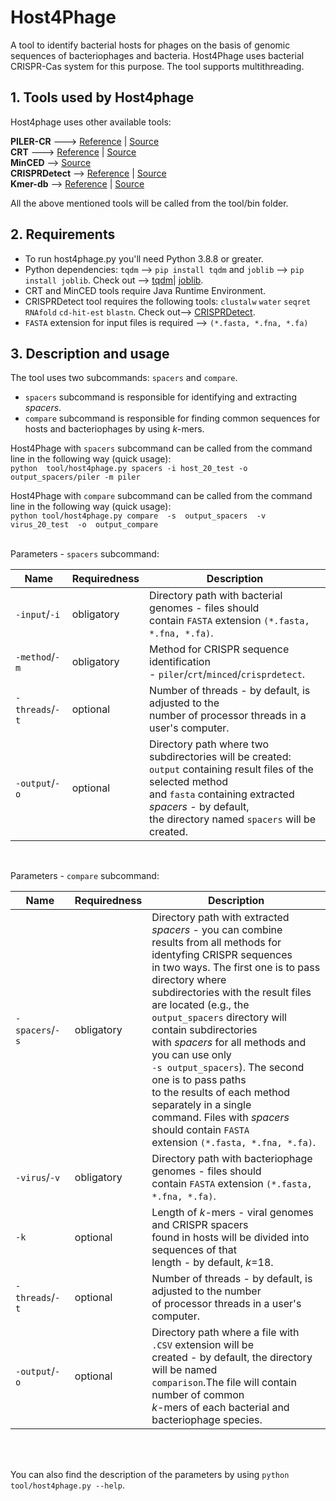# Host4Phage
A tool to identify bacterial hosts for phages on the basis of genomic sequences of bacteriophages and bacteria. Host4Phage uses bacterial CRISPR-Cas system for this purpose. The tool supports multithreading.

## 1. Tools used by Host4phage
Host4phage uses other available tools: <br>

**PILER-CR** ---> [Reference](https://bmcbioinformatics.biomedcentral.com/articles/10.1186/1471-2105-8-18) | [Source](https://www.drive5.com/pilercr/) <br>
**CRT** ---> [Reference](https://bmcbioinformatics.biomedcentral.com/articles/10.1186/1471-2105-8-209) | [Source](http://www.room220.com/crt) <br>
**MinCED** --> [Source](https://github.com/ctSkennerton/minced) <br>
**CRISPRDetect** --> [Reference](https://bmcgenomics.biomedcentral.com/articles/10.1186/s12864-016-2627-0) | [Source](https://github.com/ambarishbiswas/CRISPRDetect_2.2) <br>
**Kmer-db** --> [Reference](https://academic.oup.com/bioinformatics/article/35/1/133/5050791) | [Source](https://github.com/refresh-bio/kmer-db) <br>

All the above mentioned tools will be called from the tool/bin folder. 

## 2. Requirements
* To run host4phage.py you'll need Python 3.8.8 or greater.
* Python dependencies: `tqdm` --> `pip install tqdm` and `joblib` --> `pip install joblib`. Check out --> [tqdm](https://pypi.org/project/tqdm/)| [joblib](https://pypi.org/project/joblib/).
* CRT and MinCED tools require Java Runtime Environment. <br>
* CRISPRDetect tool requires the following tools: `clustalw` `water` `seqret` `RNAfold` `cd-hit-est` `blastn`.  Check out--> [CRISPRDetect](https://github.com/ambarishbiswas/CRISPRDetect_2.2).
* `FASTA` extension for input files is required --> `(*.fasta, *.fna, *.fa)`

## 3. Description and usage
The tool uses two subcommands: `spacers` and `compare`. 
* `spacers` subcommand is responsible for identifying and extracting *spacers*.
* `compare` subcommand is responsible for finding common sequences for hosts and bacteriophages by using *k*-mers. <br>

Host4Phage with `spacers` subcommand can be called from the command line in the following way (quick usage): <br>
`python  tool/host4phage.py spacers -i host_20_test -o output_spacers/piler -m piler` <br>

Host4Phage with `compare` subcommand can be called from the command line in the following way (quick usage): <br>
`python tool/host4phage.py compare  -s  output_spacers  -v  virus_20_test  -o  output_compare`<br> <br>

Parameters - `spacers` subcommand:

|Name|Requiredness|Description|
|----|----|----|
|`-input`/`-i`|obligatory|Directory path with bacterial genomes - files should <br> contain `FASTA` extension `(*.fasta, *.fna, *.fa)`.|
|`-method`/`-m`|obligatory|Method for CRISPR sequence identification <br> - `piler`/`crt`/`minced`/`crisprdetect`.|
|`-threads`/`-t`|optional|Number of threads - by default, is adjusted to the <br> number of processor threads in a user's computer.|
|`-output`/`-o`|optional|Directory path where two subdirectories will be created: <br> `output` containing result files of the selected method <br> and `fasta`  containing extracted *spacers* - by default, <br> the directory named `spacers` will be created.| <br> <br>
<br>

Parameters - `compare` subcommand:

Name|Requiredness|Description|
|----|----|----|
|`-spacers`/`-s`|obligatory|Directory path with extracted *spacers*  - you can combine <br> results from all methods for identyfing CRISPR sequences <br> in two ways. The first one is to pass directory where <br> subdirectories with the result files are located (e.g., the <br> `output_spacers` directory will contain subdirectories <br>with *spacers*  for all methods and you can use  only <br>`-s output_spacers`). The second one is to pass paths <br>to the results of each method separately in a single <br> command. Files with *spacers*  should contain `FASTA`  <br> extension  `(*.fasta, *.fna, *.fa)`.|
|`-virus`/`-v`|obligatory|Directory path with bacteriophage genomes - files should <br> contain `FASTA` extension `(*.fasta, *.fna, *.fa)`.|
|`-k`|optional|Length of *k*-mers - viral genomes and CRISPR spacers <br> found in hosts will be divided into sequences of that <br> length - by default, *k*=18. |
|`-threads`/`-t`|optional|Number of threads - by default, is adjusted to the  number <br> of processor threads in a user's computer.|
|`-output`/`-o`|optional| Directory path where a file with `.CSV` extension will be <br> created - by default, the directory will be named <br>  `comparison`.The file will contain number of common  <br> *k*-mers  of each  bacterial and bacteriophage species.| <br> <br> <br>
<br>
<br>

You can also find the description of the parameters by using `python tool/host4phage.py --help`.


